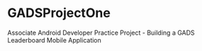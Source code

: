 # GADSProjectOne
 Associate Android Developer Practice Project - Building a GADS Leaderboard Mobile Application
